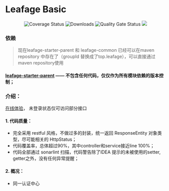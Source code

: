 # Leafage Basic

<p align="center">
 <img src="https://img.shields.io/badge/Spring%20Cloud-2021.0.0-green.svg" alt="Coverage Status">
 <img src="https://img.shields.io/badge/Spring%20Boot-2.6.1-green.svg" alt="Downloads">
 <img src="https://sonarcloud.io/api/project_badges/measure?project=little3201_leafage-auth&metric=alert_status" alt="Quality Gate Status">
 <img src="https://sonarcloud.io/api/project_badges/measure?project=little3201_leafage-auth&metric=coverage"/>
</p>

### 依赖

> 现在leafage-starter-parent 和 leafage-common 已经可以在maven repository 中存在了（groupId 替换成了top.leafage），可以直接通过maven repository使用

#### [leafage-starter-parent](https://github.com/little3201/) —— 不包含任何代码，仅仅作为所有模块依赖的版本控制；

### 介绍：

<a target="_blank" href="https://console.abeille.top"> 在线体验</a>， 未登录状态仅可访问部分接口

#### 1. 代码质量：

- 完全采用 restful 风格，不做过多的封装，统一返回 ResponseEntity 对象类型，尽可能相关的 HttpStatus；
- 代码覆盖率，总体超过90%，其中controller和service接近line 100%；
- 代码全部通过 sonarlint 扫描，代码警告除了IDEA 提示的未被使用的setter, getter之外，没有任何异常提醒；

#### 2. 概况：

- 同一认证中心
